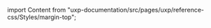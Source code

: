 
import Content from "uxp-documentation/src/pages/uxp/reference-css/Styles/margin-top";

<Content query="product=xd"/>
